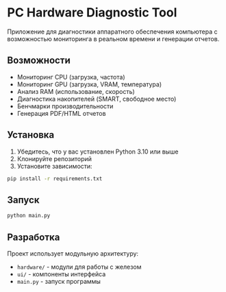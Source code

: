 # PC Hardware Diagnostic Tool

Приложение для диагностики аппаратного обеспечения компьютера с возможностью мониторинга в реальном времени и генерации отчетов.

## Возможности

- Мониторинг CPU (загрузка, частота)
- Мониторинг GPU (загрузка, VRAM, температура)
- Анализ RAM (использование, скорость)
- Диагностика накопителей (SMART, свободное место)
- Бенчмарки производительности
- Генерация PDF/HTML отчетов

## Установка

1. Убедитесь, что у вас установлен Python 3.10 или выше
2. Клонируйте репозиторий
3. Установите зависимости:
```bash
pip install -r requirements.txt
```

## Запуск

```bash
python main.py
```

## Разработка

Проект использует модульную архитектуру:
- `hardware/` - модули для работы с железом
- `ui/` - компоненты интерфейса
- `main.py` - запуск программы

